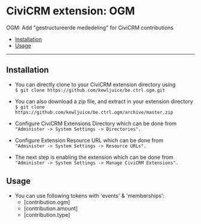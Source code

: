 # CiviCRM extension: OGM

OGM: Add "gestructureerde mededeling" for CiviCRM contributions
- [Installation](#installation)
- [Usage](#usage)

***

## Installation

- You can directly clone to your CiviCRM extension directory using<br>
```$ git clone https://github.com/kewljuice/be.ctrl.ogm.git```

- You can also download a zip file, and extract in your extension directory<br>
```$ git clone https://github.com/kewljuice/be.ctrl.ogm/archive/master.zip```

- Configure CiviCRM Extensions Directory which can be done from<br>
```"Administer -> System Settings -> Directories".```

- Configure Extension Resource URL which can be done from<br>
```"Administer -> System Settings -> Resource URLs".```

- The next step is enabling the extension which can be done from<br> 
```"Administer -> System Settings -> Manage CiviCRM Extensions".```

## Usage

- You can use following tokens with 'events' & 'memberships':
    - [contribution.ogm]
    - [contribution.amount]
    - [contribution.type]
